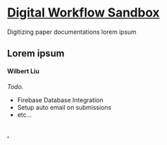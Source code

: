 # [Digital Workflow Sandbox](https://sandboxworkspace.github.io/will/)

Digitizing paper documentations lorem ipsum

## Lorem ipsum

#### Wilbert Liu

_Todo._

* Firebase Database Integration
* Setup auto email on submissions
* etc...

## 
[.](https://example.com/)